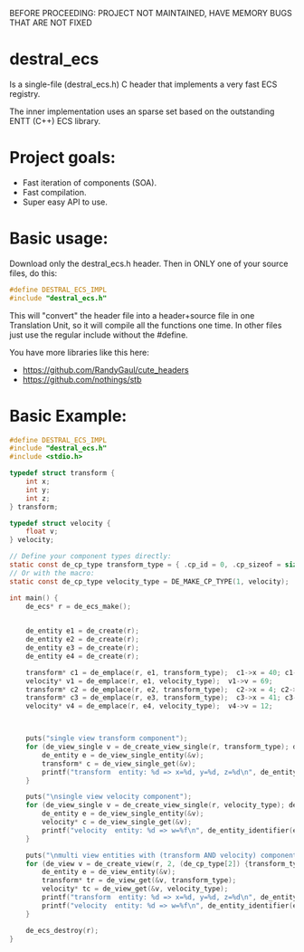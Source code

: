 BEFORE PROCEEDING: PROJECT NOT MAINTAINED, HAVE MEMORY BUGS THAT ARE NOT FIXED
# destral_ecs

Is a single-file (destral_ecs.h) C header that implements a very fast ECS registry.

The inner implementation uses an sparse set based on the outstanding ENTT (C++) ECS library.

# Project goals:

* Fast iteration of components (SOA).
* Fast compilation.
* Super easy API to use.

# Basic usage:
Download only the destral_ecs.h header.
Then in ONLY one of your source files, do this:
```cpp
#define DESTRAL_ECS_IMPL
#include "destral_ecs.h"
```
This will "convert" the header file into a header+source file in one Translation Unit, so it will compile all the functions one time.
In other files just use the regular include without the #define. 

You have more libraries like this here:
- https://github.com/RandyGaul/cute_headers
- https://github.com/nothings/stb

# Basic Example:

```c
#define DESTRAL_ECS_IMPL
#include "destral_ecs.h"
#include <stdio.h>

typedef struct transform {
    int x;
    int y;
    int z;
} transform;

typedef struct velocity {
    float v;
} velocity;

// Define your component types directly:
static const de_cp_type transform_type = { .cp_id = 0, .cp_sizeof = sizeof(transform) , .name = "transform"};
// Or with the macro:
static const de_cp_type velocity_type = DE_MAKE_CP_TYPE(1, velocity);

int main() {
    de_ecs* r = de_ecs_make();

    
    de_entity e1 = de_create(r);
    de_entity e2 = de_create(r);
    de_entity e3 = de_create(r);
    de_entity e4 = de_create(r);

    transform* c1 = de_emplace(r, e1, transform_type);  c1->x = 40; c1->y = 50; c1->z = 60;
    velocity* v1 = de_emplace(r, e1, velocity_type);  v1->v = 69;
    transform* c2 = de_emplace(r, e2, transform_type);  c2->x = 4; c2->y = 5; c2->z = 6;
    transform* c3 = de_emplace(r, e3, transform_type);  c3->x = 41; c3->y = 150; c3->z = 160;
    velocity* v4 = de_emplace(r, e4, velocity_type);  v4->v = 12;



    puts("single view transform component");
    for (de_view_single v = de_create_view_single(r, transform_type); de_view_single_valid(&v); de_view_single_next(&v)) {
        de_entity e = de_view_single_entity(&v);
        transform* c = de_view_single_get(&v);
        printf("transform  entity: %d => x=%d, y=%d, z=%d\n", de_entity_identifier(e).id, c->x, c->y, c->z);
    }

    puts("\nsingle view velocity component");
    for (de_view_single v = de_create_view_single(r, velocity_type); de_view_single_valid(&v); de_view_single_next(&v)) {
        de_entity e = de_view_single_entity(&v);
        velocity* c = de_view_single_get(&v);
        printf("velocity  entity: %d => w=%f\n", de_entity_identifier(e).id, c->v);
    }

    puts("\nmulti view entities with (transform AND velocity) components");
    for (de_view v = de_create_view(r, 2, (de_cp_type[2]) {transform_type, velocity_type }); de_view_valid(&v); de_view_next(&v)) {
        de_entity e = de_view_entity(&v);
        transform* tr = de_view_get(&v, transform_type);
        velocity* tc = de_view_get(&v, velocity_type);
        printf("transform  entity: %d => x=%d, y=%d, z=%d\n", de_entity_identifier(e).id, tr->x, tr->y, tr->z);
        printf("velocity  entity: %d => w=%f\n", de_entity_identifier(e).id, tc->v);
    }

    de_ecs_destroy(r);
}
```
